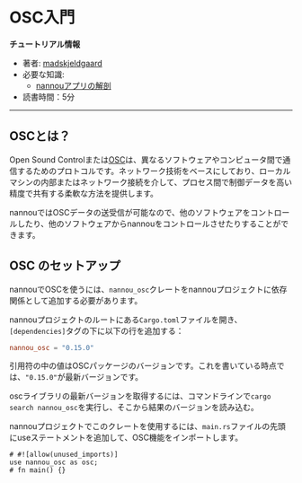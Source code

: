 <!-- # An Intro to OSC -->
# OSC入門

<!-- **Tutorial Info** -->
**チュートリアル情報**

- 著者: [madskjeldgaard](https://madskjeldgaard.dk)
- 必要な知識:
    - [nannouアプリの解剖](/tutorials/basics/anatomy-of-a-nannou-app.md)
- 読書時間：5分
---

<!-- ## What is OSC? -->
## OSCとは？

<!-- Open Sound Control or [OSC](http://opensoundcontrol.org/) is a protocol for communicating between different pieces of software and/or computers. It is based on network technology and offers a flexible way to share control data between processes with a high level of precision, either internally on your local machine or through a network connection. -->
Open Sound Controlまたは[OSC](http://opensoundcontrol.org/)は、異なるソフトウェアやコンピュータ間で通信するためのプロトコルです。ネットワーク技術をベースにしており、ローカルマシンの内部またはネットワーク接続を介して、プロセス間で制御データを高い精度で共有する柔軟な方法を提供します。

<!-- In nannou it's possible to both send and receive OSC data, allowing you to control other software or let nannou be controlled by other software. -->
nannouではOSCデータの送受信が可能なので、他のソフトウェアをコントロールしたり、他のソフトウェアからnannouをコントロールさせたりすることができます。

<!-- ## Setting up OSC -->
## OSC のセットアップ

<!-- To use OSC in nannou, it is necessary to add the `nannou_osc` crate as a dependency in your nannou project. -->
nannouでOSCを使うには、`nannou_osc`クレートをnannouプロジェクトに依存関係として追加する必要があります。

<!-- Open up your `Cargo.toml` file at the root of your nannou project and add the following line under the `[dependencies]` tag: -->
nannouプロジェクトのルートにある`Cargo.toml`ファイルを開き、`[dependencies]`タグの下に以下の行を追加する：

```toml
nannou_osc = "0.15.0"
```

<!-- The value in the quotes is the version of the OSC package. At the time of writing this, `"0.15.0"` is the latest version. -->
引用符の中の値はOSCパッケージのバージョンです。これを書いている時点では、`"0.15.0"`が最新バージョンです。

<!-- To get the latest version of the osc library, execute `cargo search nannou_osc` on the command line and read the resulting version from there. -->
oscライブラリの最新バージョンを取得するには、コマンドラインで`cargo search nannou_osc`を実行し、そこから結果のバージョンを読み込む。

<!-- To use the crate in your nannou-projects you can add a use-statement at the top of your `main.rs` file to import the OSC-functionality. -->
nannouプロジェクトでこのクレートを使用するには、`main.rs`ファイルの先頭にuseステートメントを追加して、OSC機能をインポートします。

```rust,no_run
# #![allow(unused_imports)]
use nannou_osc as osc;
# fn main() {}
```
